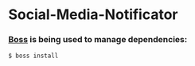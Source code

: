# Social-Media-Notificator



### [Boss](https://github.com/HashLoad/boss) is being used to manage dependencies:
``` sh
$ boss install
```
